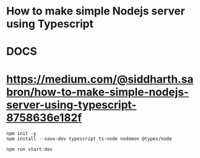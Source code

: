 # How to make simple Nodejs server using Typescript
# DOCS 
# https://medium.com/@siddharth.sabron/how-to-make-simple-nodejs-server-using-typescript-8758636e182f


```
npm init -y
npm install --save-dev typescript ts-node nodemon @types/node

npm run start:dev
```